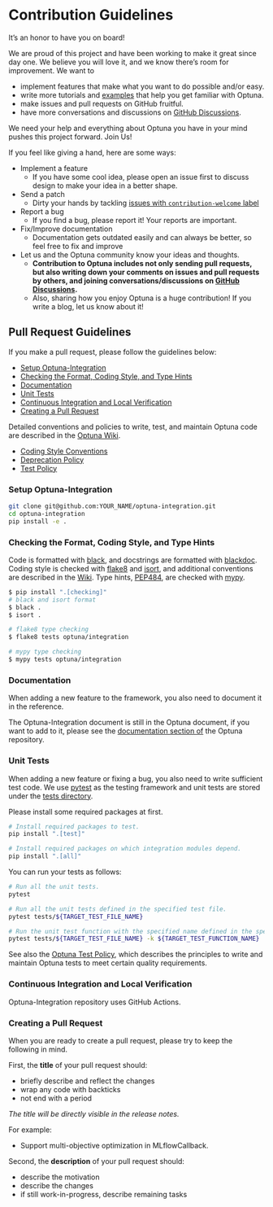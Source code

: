 # Contribution Guidelines

It’s an honor to have you on board!

We are proud of this project and have been working to make it great since day one.
We believe you will love it, and we know there’s room for improvement.
We want to

- implement features that make what you want to do possible and/or easy.
- write more tutorials and [examples](https://github.com/optuna/optuna-examples) that help you get familiar with Optuna.
- make issues and pull requests on GitHub fruitful.
- have more conversations and discussions
  on [GitHub Discussions](https://github.com/optuna/optuna-integration/discussions).

We need your help and everything about Optuna you have in your mind pushes this project forward.
Join Us!

If you feel like giving a hand, here are some ways:

- Implement a feature
    - If you have some cool idea, please open an issue first to discuss design to make your idea in a better shape.
- Send a patch
    - Dirty your hands by
      tackling [issues with `contribution-welcome` label](https://github.com/optuna/optuna-integration/issues?q=is%3Aissue+is%3Aopen+label%3Acontribution-welcome)
- Report a bug
    - If you find a bug, please report it! Your reports are important.
- Fix/Improve documentation
    - Documentation gets outdated easily and can always be better, so feel free to fix and improve
- Let us and the Optuna community know your ideas and thoughts.
    - __Contribution to Optuna includes not only sending pull requests, but also writing down your comments on issues
      and pull requests by others, and joining conversations/discussions
      on [GitHub Discussions](https://github.com/optuna/optuna-integration/discussions).__
    - Also, sharing how you enjoy Optuna is a huge contribution! If you write a blog, let us know about it!

## Pull Request Guidelines

If you make a pull request, please follow the guidelines below:

- [Setup Optuna-Integration](#setup-optuna-integration)
- [Checking the Format, Coding Style, and Type Hints](#checking-the-format-coding-style-and-type-hints)
- [Documentation](#documentation)
- [Unit Tests](#unit-tests)
- [Continuous Integration and Local Verification](#continuous-integration-and-local-verification)
- [Creating a Pull Request](#creating-a-pull-request)

Detailed conventions and policies to write, test, and maintain Optuna code are described in
the [Optuna Wiki](https://github.com/optuna/optuna/wiki).

- [Coding Style Conventions](https://github.com/optuna/optuna/wiki/Coding-Style-Conventions)
- [Deprecation Policy](https://github.com/optuna/optuna/wiki/Deprecation-policy)
- [Test Policy](https://github.com/optuna/optuna/wiki/Test-Policy)

### Setup Optuna-Integration

```bash
git clone git@github.com:YOUR_NAME/optuna-integration.git
cd optuna-integration
pip install -e .
```

### Checking the Format, Coding Style, and Type Hints

Code is formatted with [black](https://github.com/psf/black),
and docstrings are formatted with [blackdoc](https://github.com/keewis/blackdoc).
Coding style is checked with [flake8](http://flake8.pycqa.org) and [isort](https://pycqa.github.io/isort/),
and additional conventions are described in the [Wiki](https://github.com/optuna/optuna/wiki/Coding-Style-Conventions).
Type hints, [PEP484](https://www.python.org/dev/peps/pep-0484/), are checked with [mypy](http://mypy-lang.org/).

```bash
$ pip install ".[checking]"
# black and isort format
$ black .
$ isort .

# flake8 type checking
$ flake8 tests optuna/integration

# mypy type checking
$ mypy tests optuna/integration 
```

### Documentation

When adding a new feature to the framework, you also need to document it in the reference.

The Optuna-Integration document is still in the Optuna document, if you want to
add to it, please see the
[documentation section of](https://github.com/optuna/optuna/blob/master/CONTRIBUTING.md#documentation)
the Optuna repository.

### Unit Tests

When adding a new feature or fixing a bug, you also need to write sufficient test code.
We use [pytest](https://pytest.org/) as the testing framework and
unit tests are stored under the [tests directory](./tests).

Please install some required packages at first.

```bash
# Install required packages to test.
pip install ".[test]"

# Install required packages on which integration modules depend.
pip install ".[all]"
```

You can run your tests as follows:

```bash
# Run all the unit tests.
pytest

# Run all the unit tests defined in the specified test file.
pytest tests/${TARGET_TEST_FILE_NAME}

# Run the unit test function with the specified name defined in the specified test file.
pytest tests/${TARGET_TEST_FILE_NAME} -k ${TARGET_TEST_FUNCTION_NAME}
```

See also the [Optuna Test Policy](https://github.com/optuna/optuna/wiki/Test-Policy), which describes the principles to
write and maintain Optuna tests to meet certain quality requirements.

### Continuous Integration and Local Verification

Optuna-Integration repository uses GitHub Actions.

### Creating a Pull Request

When you are ready to create a pull request, please try to keep the following in mind.

First, the **title** of your pull request should:

- briefly describe and reflect the changes
- wrap any code with backticks
- not end with a period

*The title will be directly visible in the release notes.*

For example:

- Support multi-objective optimization in MLflowCallback.

Second, the **description** of your pull request should:

- describe the motivation
- describe the changes
- if still work-in-progress, describe remaining tasks
